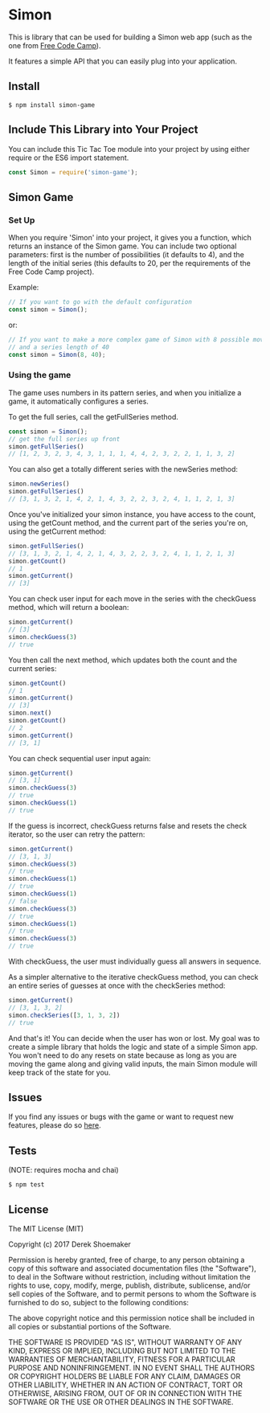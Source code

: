 # Simon

This is library that can be used for building a Simon web app (such as the one
from [Free Code Camp](https://www.freecodecamp.com/challenges/build-a-simon-game)).

It features a simple API that you can easily plug into your application.

## Install
    $ npm install simon-game

## Include This Library into Your Project
You can include this Tic Tac Toe module into your project by using either
require or the ES6 import statement.
```javascript
const Simon = require('simon-game');
```

## Simon Game

### Set Up
When you require 'Simon' into your project, it gives you a function,
which returns an instance of the Simon game. You can include two optional
parameters: first is the number of possibilities (it defaults to 4), and the
length of the initial series (this defaults to 20, per the requirements of the
Free Code Camp project).

Example:
```javascript
// If you want to go with the default configuration
const simon = Simon();
```
or:
```javascript
// If you want to make a more complex game of Simon with 8 possible moves and
// and a series length of 40
const simon = Simon(8, 40);
```

### Using the game
The game uses numbers in its pattern series, and when you initialize a game, it
automatically configures a series.

To get the full series, call the getFullSeries method.
```javascript
const simon = Simon();
// get the full series up front
simon.getFullSeries()
// [1, 2, 3, 2, 3, 4, 3, 1, 1, 1, 4, 4, 2, 3, 2, 2, 1, 1, 3, 2]
```

You can also get a totally different series with the newSeries method:

```javascript
simon.newSeries()
simon.getFullSeries()
// [3, 1, 3, 2, 1, 4, 2, 1, 4, 3, 2, 2, 3, 2, 4, 1, 1, 2, 1, 3]
```


Once you've initialized your simon instance, you have access to the count, using
the getCount method, and the current part of the series you're on, using the
getCurrent method:
```javascript
simon.getFullSeries()
// [3, 1, 3, 2, 1, 4, 2, 1, 4, 3, 2, 2, 3, 2, 4, 1, 1, 2, 1, 3]
simon.getCount()
// 1
simon.getCurrent()
// [3]
```

You can check user input for each move in the series with the checkGuess method,
which will return a boolean:
```javascript
simon.getCurrent()
// [3]
simon.checkGuess(3)
// true
```
You then call the next method, which updates both the count and the current
series:
```javascript
simon.getCount()
// 1
simon.getCurrent()
// [3]
simon.next()
simon.getCount()
// 2
simon.getCurrent()
// [3, 1]
```

You can check sequential user input again:
```javascript
simon.getCurrent()
// [3, 1]
simon.checkGuess(3)
// true
simon.checkGuess(1)
// true
```

If the guess is incorrect, checkGuess returns false and resets the check
iterator, so the user can retry the pattern:
```javascript
simon.getCurrent()
// [3, 1, 3]
simon.checkGuess(3)
// true
simon.checkGuess(1)
// true
simon.checkGuess(1)
// false
simon.checkGuess(3)
// true
simon.checkGuess(1)
// true
simon.checkGuess(3)
// true
```

With checkGuess, the user must individually guess all answers in sequence.

As a simpler alternative to the iterative checkGuess method, you can check an
entire series of guesses at once with the checkSeries method:
```javascript
simon.getCurrent()
// [3, 1, 3, 2]
simon.checkSeries([3, 1, 3, 2])
// true
```

And that's it! You can decide when the user has won or lost. My goal was to
create a simple library that holds the logic and state of a simple Simon app.
You won't need to do any resets on state because as long as you are moving the
game along and giving valid inputs, the main Simon module will keep track of the
state for you.

## Issues
If you find any issues or bugs with the game or want to request new features,
please do so [here](https://github.com/shoemakerdr/simon-api/issues).

## Tests
(NOTE: requires mocha and chai)

    $ npm test

## License

The MIT License (MIT)

Copyright (c) 2017 Derek Shoemaker

Permission is hereby granted, free of charge, to any person obtaining a copy of
this software and associated documentation files (the "Software"), to deal in
the Software without restriction, including without limitation the rights to
use, copy, modify, merge, publish, distribute, sublicense, and/or sell copies of
the Software, and to permit persons to whom the Software is furnished to do so,
subject to the following conditions:

The above copyright notice and this permission notice shall be included in all
copies or substantial portions of the Software.

THE SOFTWARE IS PROVIDED "AS IS", WITHOUT WARRANTY OF ANY KIND, EXPRESS OR
IMPLIED, INCLUDING BUT NOT LIMITED TO THE WARRANTIES OF MERCHANTABILITY, FITNESS
FOR A PARTICULAR PURPOSE AND NONINFRINGEMENT. IN NO EVENT SHALL THE AUTHORS OR
COPYRIGHT HOLDERS BE LIABLE FOR ANY CLAIM, DAMAGES OR OTHER LIABILITY, WHETHER
IN AN ACTION OF CONTRACT, TORT OR OTHERWISE, ARISING FROM, OUT OF OR IN
CONNECTION WITH THE SOFTWARE OR THE USE OR OTHER DEALINGS IN THE SOFTWARE.
